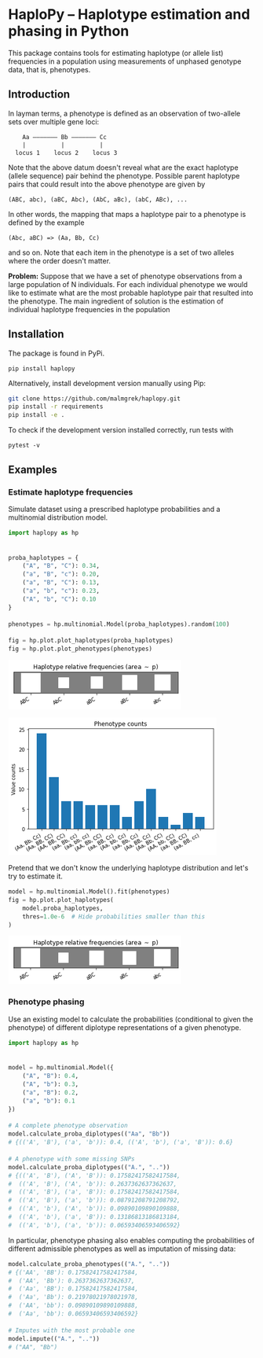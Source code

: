 # HaploPy – Haplotype estimation and phasing in Python

This package contains tools for estimating haplotype (or allele list) frequencies in a population using measurements of unphased genotype data, that is, phenotypes.

## Introduction

In layman terms, a phenotype is defined as an observation of two-allele sets
over multiple gene loci:

``` text
    Aa ––––––– Bb ––––––– Cc
    |          |          |
  locus 1    locus 2    locus 3
```

Note that the above datum doesn't reveal what are the exact haplotype (allele
sequence) pair behind the phenotype. Possible parent haplotype pairs that could
result into the above phenotype are given by

``` text
(ABC, abc), (aBC, Abc), (AbC, aBc), (abC, ABc), ...
```

In other words, the mapping that maps a haplotype pair to a phenotype is defined
by the example

``` text
(Abc, aBC) => (Aa, Bb, Cc)
```

and so on. Note that each item in the phenotype is a set of two alleles where the
order doesn't matter. 

**Problem:** Suppose that we have a set of phenotype observations from a large
population of N individuals. For each individual phenotype we would like to
estimate what are the most probable haplotype pair that resulted into the
phenotype. The main ingredient of solution is the estimation of individual
haplotype frequencies in the population 


## Installation

The package is found in PyPi.

``` shell
pip install haplopy
```

Alternatively, install development version manually using Pip:

``` bash
git clone https://github.com/malmgrek/haplopy.git
pip install -r requirements
pip install -e .
```

To check if the development version installed correctly, run tests with

``` shell
pytest -v 
```

## Examples

### Estimate haplotype frequencies

Simulate dataset using a prescribed haplotype probabilities and 
a multinomial distribution model.

``` python
import haplopy as hp


proba_haplotypes = {
    ("A", "B", "C"): 0.34,
    ("a", "B", "c"): 0.20,
    ("a", "B", "C"): 0.13,
    ("a", "b", "c"): 0.23,
    ("A", "b", "C"): 0.10
}

phenotypes = hp.multinomial.Model(proba_haplotypes).random(100)

fig = hp.plot.plot_haplotypes(proba_haplotypes)
fig = hp.plot.plot_phenotypes(phenotypes)
```

![Original relative haplotype frequencies](./doc/images/hinton-original.png "Original")

![Simulated phenotype observation set](./doc/images/bar.png "Phenotypes")

Pretend that we don't know the underlying haplotype distribution and let's try to estimate it.

``` python
model = hp.multinomial.Model().fit(phenotypes)
fig = hp.plot.plot_haplotypes(
    model.proba_haplotypes,
    thres=1.0e-6  # Hide probabilities smaller than this
)
```

![Estimated relative haplotype frequencies](./doc/images/hinton-estimated.png "Estimated")

### Phenotype phasing

Use an existing model to calculate the probabilities (conditional to given the
phenotype) of different diplotype representations of a given phenotype.

``` python
import haplopy as hp


model = hp.multinomial.Model({
    ("A", "B"): 0.4,
    ("A", "b"): 0.3,
    ("a", "B"): 0.2,
    ("a", "b"): 0.1
})

# A complete phenotype observation
model.calculate_proba_diplotypes(("Aa", "Bb"))
# {(('A', 'B'), ('a', 'b')): 0.4, (('A', 'b'), ('a', 'B')): 0.6}

# A phenotype with some missing SNPs
model.calculate_proba_diplotypes(("A.", ".."))
# {(('A', 'B'), ('A', 'B')): 0.17582417582417584,
#  (('A', 'B'), ('A', 'b')): 0.2637362637362637,
#  (('A', 'B'), ('a', 'B')): 0.17582417582417584,
#  (('A', 'B'), ('a', 'b')): 0.08791208791208792,
#  (('A', 'b'), ('A', 'b')): 0.09890109890109888,
#  (('A', 'b'), ('a', 'B')): 0.13186813186813184,
#  (('A', 'b'), ('a', 'b')): 0.06593406593406592}

```

In particular, phenotype phasing also enables computing the probabilities of 
different admissible phenotypes as well as imputation of missing data:

``` python
model.calculate_proba_phenotypes(("A.", ".."))
# {('AA', 'BB'): 0.17582417582417584,
#  ('AA', 'Bb'): 0.2637362637362637,
#  ('Aa', 'BB'): 0.17582417582417584,
#  ('Aa', 'Bb'): 0.21978021978021978,
#  ('AA', 'bb'): 0.09890109890109888,
#  ('Aa', 'bb'): 0.06593406593406592}

# Imputes with the most probable one
model.impute(("A.", ".."))
# ("AA", "Bb")
```

